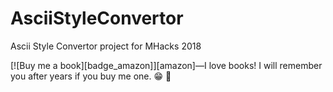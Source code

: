 # AsciiStyleConvertor


Ascii Style Convertor project for MHacks 2018

[![Buy me a book][badge_amazon]][amazon]—I love books! I will remember you after years if you buy me one. :grin: :book:

